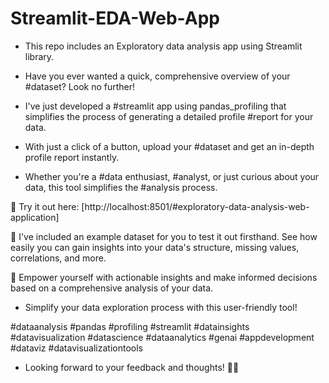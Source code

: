 # Streamlit-EDA-Web-App
* This repo includes an Exploratory data analysis app using Streamlit library. 

* Have you ever wanted a quick, comprehensive overview of your #dataset? Look no further!

* I've just developed a #streamlit app using pandas_profiling that simplifies the process of generating a detailed profile #report for your data.

* With just a click of a button, upload your #dataset and get an in-depth profile report instantly. 

* Whether you're a #data enthusiast, #analyst, or just curious about your data, this tool simplifies the #analysis process.


🔗 Try it out here: [http://localhost:8501/#exploratory-data-analysis-web-application]

📂 I've included an example dataset for you to test it out firsthand. See how easily you can gain insights into your data's structure, missing values, correlations, and more.

🎯 Empower yourself with actionable insights and make informed decisions based on a comprehensive analysis of your data. 

* Simplify your data exploration process with this user-friendly tool!

#dataanalysis  #pandas #profiling #streamlit  #datainsights  #datavisualization  #datascience  #dataanalytics #genai #appdevelopment #dataviz #datavisualizationtools 

* Looking forward to your feedback and thoughts! 🚀✨

